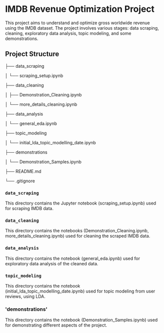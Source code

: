# IMDB Revenue Optimization Project

This project aims to understand and optimize gross worldwide revenue using the IMDB dataset. The project involves various stages: data scraping, cleaning, exploratory data analysis, topic modeling, and some demonstrations.


## Project Structure

├── data_scraping

│    └── scraping_setup.ipynb

├── data_cleaning

│   ├── Demonstration_Cleaning.ipynb

│   └── more_details_cleaning.ipynb

├── data_analysis

│   └── general_eda.ipynb

├── topic_modeling

│   └── initial_lda_topic_modelling_date.ipynb

├── demonstrations

│   └── Demonstration_Samples.ipynb

├── README.md

└── .gitignore



### `data_scraping`
This directory contains the Jupyter notebook (scraping_setup.ipynb) used for scraping IMDB data.

### `data_cleaning`
This directory contains the notebooks (Demonstration_Cleaning.ipynb, more_details_cleaning.ipynb) used for cleaning the scraped IMDB data.


### `data_analysis`
This directory contains the notebook (general_eda.ipynb) used for exploratory data analysis of the cleaned data.

### `topic_modeling`
This directory contains the notebook (initial_lda_topic_modelling_date.ipynb) used for topic modeling from user reviews, using LDA.


### 'demonstrations'
This directory contains the notebook (Demonstration_Samples.ipynb) used for demonstrating different aspects of the project.
